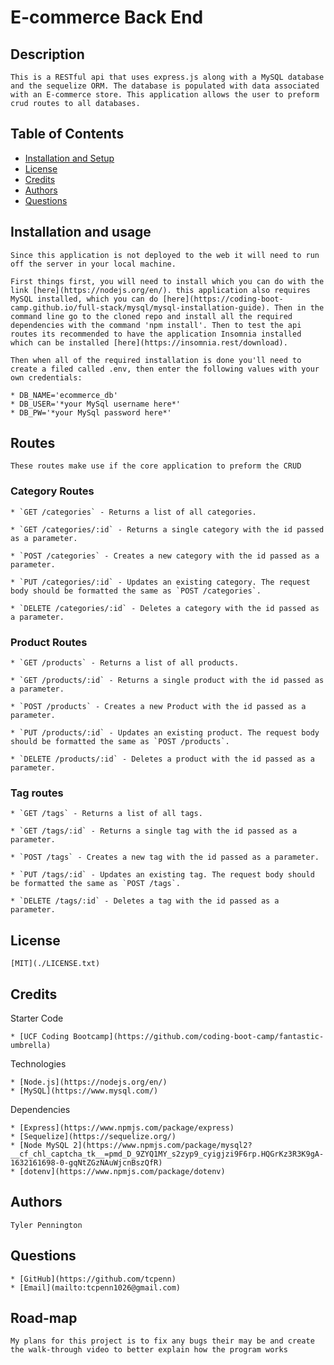 # E-commerce Back End

## Description
    This is a RESTful api that uses express.js along with a MySQL database and the sequelize ORM. The database is populated with data associated with an E-commerce store. This application allows the user to preform crud routes to all databases. 
## Table of Contents

* [Installation and Setup](#installation)
* [License](#license)
* [Credits](#credits)
* [Authors](#authors)
* [Questions](#questions)

## Installation and usage <a id = "installation"></a>
    Since this application is not deployed to the web it will need to run off the server in your local machine. 

    First things first, you will need to install which you can do with the link [here](https://nodejs.org/en/). this application also requires MySQL installed, which you can do [here](https://coding-boot-camp.github.io/full-stack/mysql/mysql-installation-guide). Then in the command line go to the cloned repo and install all the required dependencies with the command 'npm install'. Then to test the api routes its recommended to have the application Insomnia installed which can be installed [here](https://insomnia.rest/download).

    Then when all of the required installation is done you'll need to create a filed called .env, then enter the following values with your own credentials:

    * DB_NAME='ecommerce_db'
    * DB_USER='*your MySql username here*'
    * DB_PW='*your MySql password here*'
## Routes 

    These routes make use if the core application to preform the CRUD  

### Category Routes
    
    * `GET /categories` - Returns a list of all categories.

    * `GET /categories/:id` - Returns a single category with the id passed as a parameter.

    * `POST /categories` - Creates a new category with the id passed as a parameter.
    
    * `PUT /categories/:id` - Updates an existing category. The request body should be formatted the same as `POST /categories`.

    * `DELETE /categories/:id` - Deletes a category with the id passed as a parameter.

### Product Routes

    * `GET /products` - Returns a list of all products.

    * `GET /products/:id` - Returns a single product with the id passed as a parameter.

    * `POST /products` - Creates a new Product with the id passed as a parameter.

    * `PUT /products/:id` - Updates an existing product. The request body should be formatted the same as `POST /products`.

    * `DELETE /products/:id` - Deletes a product with the id passed as a parameter.

### Tag routes

    * `GET /tags` - Returns a list of all tags.

    * `GET /tags/:id` - Returns a single tag with the id passed as a parameter.

    * `POST /tags` - Creates a new tag with the id passed as a parameter. 

    * `PUT /tags/:id` - Updates an existing tag. The request body should be formatted the same as `POST /tags`.

    * `DELETE /tags/:id` - Deletes a tag with the id passed as a parameter.

## License

    [MIT](./LICENSE.txt)

## Credits

Starter Code 

    * [UCF Coding Bootcamp](https://github.com/coding-boot-camp/fantastic-umbrella)

Technologies

    * [Node.js](https://nodejs.org/en/)
    * [MySQL](https://www.mysql.com/)

Dependencies

    * [Express](https://www.npmjs.com/package/express)
    * [Sequelize](https://sequelize.org/)
    * [Node MySQL 2](https://www.npmjs.com/package/mysql2?__cf_chl_captcha_tk__=pmd_D_9ZYQ1MY_s2zyp9_cyigjzi9F6rp.HQGrKz3R3K9gA-1632161698-0-gqNtZGzNAuWjcnBszQfR)
    * [dotenv](https://www.npmjs.com/package/dotenv)

## Authors

    Tyler Pennington

## Questions

    * [GitHub](https://github.com/tcpenn)
    * [Email](mailto:tcpenn1026@gmail.com)

## Road-map

    My plans for this project is to fix any bugs their may be and create the walk-through video to better explain how the program works
